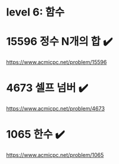 level 6: 함수
===

# 15596 정수 N개의 합 ✔️
https://www.acmicpc.net/problem/15596

# 4673 셀프 넘버 ✔️
https://www.acmicpc.net/problem/4673

# 1065 한수 ✔️
https://www.acmicpc.net/problem/1065
